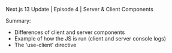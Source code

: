 Next.js 13 Update | Episode 4 | Server & Client Components

Summary:
- Differences of client and server components
- Example of how the JS is run (client and server console logs)
- The 'use-client' directive
